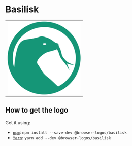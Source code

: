 Basilisk
========

<!-- markdownlint-disable line-length no-inline-html -->
<table>
    <tr height=240>
        <td>
            <a href="https://github.com/alrra/browser-logos/tree/3e81a19706b9796416eb2b479c413465a6f72047/src/basilisk/">
                <img width=230 src="https://raw.githubusercontent.com/alrra/browser-logos/3e81a19706b9796416eb2b479c413465a6f72047/src/basilisk//basilisk_512x512.png" alt="Basilisk browser logo">
            </a>
        </td>
    </tr>
</table>
<!-- markdownlint-enable line-length no-inline-html -->

How to get the logo
-------------------

Get it using:

* [`npm`][npm]: `npm install --save-dev @browser-logos/basilisk`
* [`Yarn`][yarn]: `yarn add --dev @browser-logos/basilisk`

<!-- Link labels: -->

[npm]: https://www.npmjs.com/
[yarn]: https://yarnpkg.com/
